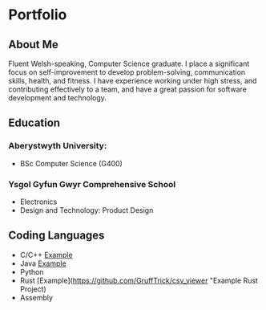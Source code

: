 # Portfolio

## About Me
Fluent Welsh-speaking, Computer Science graduate.  I place a significant focus on self-improvement to develop problem-solving, communication skills, health, and fitness.  I have experience working under high stress, and contributing effectively to a team, and have a great passion for software development and technology.

## Education
### Aberystwyth University:
- BSc Computer Science (G400)
### Ysgol Gyfun Gwyr Comprehensive School
- Electronics
- Design and Technology: Product Design

## Coding Languages
- C/C++ [Example](https://github.com/GruffTrick/Sheep-Behaviour-Analyser "Example C Project")
- Java [Example](https://github.com/GruffTrick/Sudoku-Solver "Example Java Project")
- Python
- Rust [Example](https://github.com/GruffTrick/csv_viewer "Example Rust Project)
- Assembly
